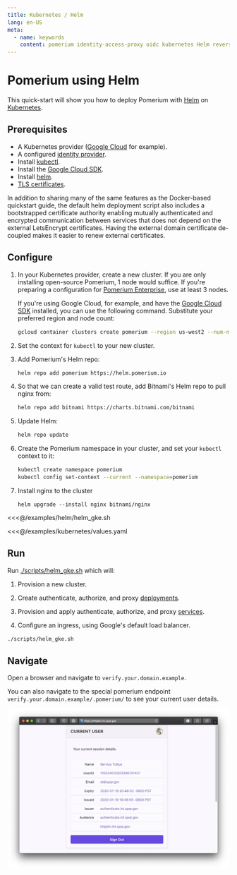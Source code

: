 ```yaml
---
title: Kubernetes / Helm
lang: en-US
meta:
  - name: keywords
    content: pomerium identity-access-proxy oidc kubernetes Helm reverse-proxy
---
```


# Pomerium using Helm

This quick-start will show you how to deploy Pomerium with [Helm](https://helm.sh) on [Kubernetes](https://kubernetes.io).

## Prerequisites

- A Kubernetes provider ([Google Cloud](https://console.cloud.google.com/) for example).
- A configured [identity provider].
- Install [kubectl](https://kubernetes.io/docs/tasks/tools/install-kubectl/).
- Install the [Google Cloud SDK](https://cloud.google.com/kubernetes-engine/docs/quickstart).
- Install [helm](https://helm.sh/docs/using_helm/).
- [TLS certificates].


In addition to sharing many of the same features as the Docker-based quickstart guide, the default helm deployment script also includes a bootstrapped certificate authority enabling mutually authenticated and encrypted communication between services that does not depend on the external LetsEncrypt certificates. Having the external domain certificate de-coupled makes it easier to renew external certificates.

## Configure

1. In your Kubernetes provider, create a new cluster. If you are only installing open-source Pomerium, 1 node would suffice. If you're preparing a configuration for [Pomerium Enterprise](/enterprise/install/helm.md), use at least 3 nodes.

   If you're using Google Cloud, for example, and have the [Google Cloud SDK](https://cloud.google.com/kubernetes-engine/docs/quickstart) installed, you can use the following command. Substitute your preferred region and node count:

   ```bash
   gcloud container clusters create pomerium --region us-west2 --num-nodes 1
   ```

1. Set the context for `kubectl` to your new cluster. <!-- @travis is there a provider-agnostic way to describe this? -->

1. Add Pomerium's Helm repo:

   ```bash
   helm repo add pomerium https://helm.pomerium.io
   ```

1. So that we can create a valid test route, add Bitnami's Helm repo to pull nginx from:

   ```bash
   helm repo add bitnami https://charts.bitnami.com/bitnami
   ```

1. Update Helm:

   ```bash
   helm repo update
   ```

1. Create the Pomerium namespace in your cluster, and set your `kubectl` context to it:

   ```bash
   kubectl create namespace pomerium
   kubectl config set-context --current --namespace=pomerium
   ```

1. Install nginx to the cluster

   ```
   helm upgrade --install nginx bitnami/nginx
   ```



<<<@/examples/helm/helm_gke.sh

<<<@/examples/kubernetes/values.yaml

## Run

Run [./scripts/helm_gke.sh] which will:

1. Provision a new cluster.

1. Create authenticate, authorize, and proxy [deployments](https://cloud.google.com/kubernetes-engine/docs/concepts/deployment).

1. Provision and apply authenticate, authorize, and proxy [services](https://cloud.google.com/kubernetes-engine/docs/concepts/service).

1. Configure an ingress, using Google's default load balancer.

```bash
./scripts/helm_gke.sh
```

## Navigate

Open a browser and navigate to `verify.your.domain.example`.

You can also navigate to the special pomerium endpoint `verify.your.domain.example/.pomerium/` to see your current user details.

![currently logged in user](./img/logged-in-as.png)

[./scripts/helm_gke.sh]: https://github.com/pomerium/pomerium/tree/master/examples
[./scripts/kubernetes_gke.sh]: https://github.com/pomerium/pomerium/tree/master/examples
[example kubernetes files]: https://github.com/pomerium/pomerium/tree/master/examples
[identity provider]: ../identity-providers/readme.md
[letsencrypt]: https://letsencrypt.org/
[script]: https://github.com/pomerium/pomerium/blob/master/scripts/generate_wildcard_cert.sh
[tls certificates]: ../topics/certificates.md
